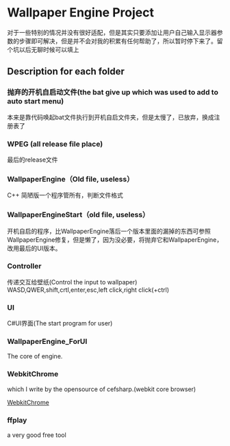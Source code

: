 # Wallpaper Engine Project
对于一些特别的情况并没有很好适配，但是其实只要添加让用户自己输入显示器参数的步骤即可解决，但是并不会对我的积累有任何帮助了，所以暂时停下来了。留个坑以后无聊时候可以填上
## Description for each folder

### 抛弃的开机自启动文件(the bat give up which was used to add to auto start menu)
本来是靠代码唤起bat文件执行到开机自启文件夹，但是太慢了，已放弃，换成注册表了

### WPEG (all release file place)
最后的release文件

### WallpaperEngine（Old file, useless）
C++ 简陋版一个程序管所有，判断文件格式

### WallpaperEngineStart（old file, useless）
开机自启的程序，比WallpaperEngine落后一个版本里面的漏掉的东西可参照WallpaperEngine修复，但是懒了，因为没必要，将抛弃它和WallpaperEngine，改用最后的UI版本。

### Controller
传递交互给壁纸(Control the input to wallpaper)
WASD,QWER,shift,crtl,enter,esc,left click,right click(+ctrl)

### UI
C#UI界面(The start program for user)

### WallpaperEngine_ForUI
The core of engine.

### WebkitChrome
which I write by the opensource of cefsharp.(webkit core browser)

[WebkitChrome](https://github.com/DuGuYifei/WebkitChrome)

### ffplay
a very good free tool

